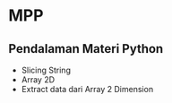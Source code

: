 # MPP
## Pendalaman Materi Python
+ Slicing String
+ Array 2D
+ Extract data dari Array 2 Dimension
